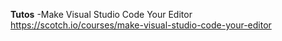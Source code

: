 **Tutos**
-Make Visual Studio Code Your Editor https://scotch.io/courses/make-visual-studio-code-your-editor
